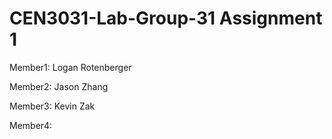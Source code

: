 # CEN3031-Lab-Group-31 Assignment 1



Member1: Logan Rotenberger

Member2: Jason Zhang

Member3: Kevin Zak

Member4: 